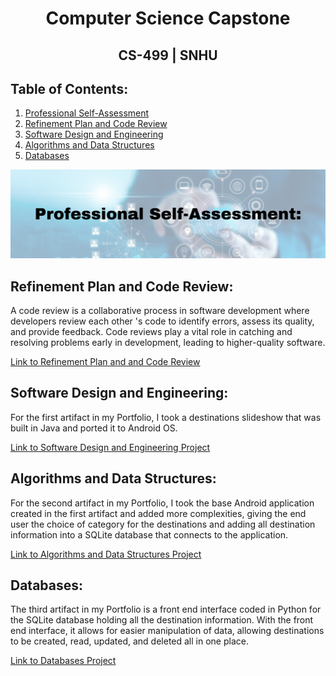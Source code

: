 

# <center>Computer Science Capstone</center>

## <center>CS-499 | SNHU</center>

## Table of Contents:
1.  [Professional Self-Assessment](#self-assessment)
2.  [Refinement Plan and Code Review](./RefineReview.html)
3.  [Software Design and Engineering](./SoftwareDesignEngineering.html)
4.  [Algorithms and Data Structures](./AlgorithmDataStructures.html)
5.  [Databases](./Databases.html)


<center>
  <img id="self-assessment" src="/assets/img/selfassess.png" title="Professional Self-Assessment">
</center>


## Refinement Plan and Code Review:

A code review is a collaborative process in software development where developers review each other 's code to identify errors, assess its quality, and provide feedback.
Code reviews play a vital role in catching and resolving problems early in development, leading to higher-quality software. 

[Link to Refinement Plan and and Code Review](./RefineReview.html)

## Software Design and Engineering:

For the first artifact in my Portfolio, I took a destinations slideshow that was built in Java and ported it to Android OS. 

[Link to Software Design and Engineering Project](./SoftwareDesignEngineering.html)

## Algorithms and Data Structures:

For the second artifact in my Portfolio, I took the base Android application created in the first artifact and added more complexities, giving the end user the choice of category for the destinations and adding all destination information into a SQLite database that connects to the application.  

[Link to Algorithms and Data Structures Project](./AlgorithmDataStructures.html)

## Databases:

The third artifact in my Portfolio is a front end interface coded in Python for the SQLite database holding all the destination information. With the front end interface, it allows for easier manipulation of data, allowing destinations to be created, read, updated, and deleted all in one place. 

[Link to Databases Project](./Databases.html)


